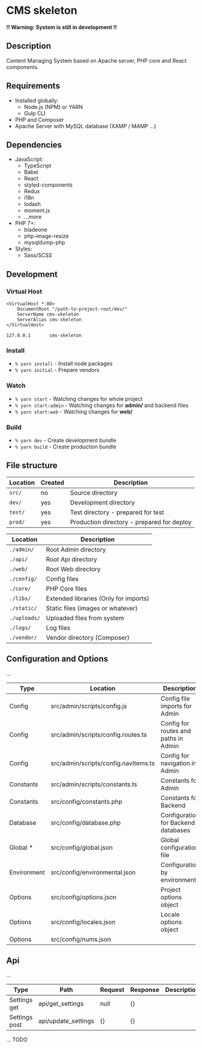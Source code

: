 # CMS skeleton

**!! Warning: System is still in development !!**

## Description
Content Managing System based on Apache server, PHP core and React components.

## Requirements
* Installed globally:
	- Node.js (NPM) or YARN
	- Gulp CLI
* PHP and Composer
* Apache Server with MySQL database (XAMP / MAMP ...)

## Dependencies
* JavaScript:
	- TypeScript
	- Babel
	- React
	- styled-components
	- Redux
	- i18n
	- lodash
	- moment.js
	- ...more
* PHP 7+:
	- bladeone
	- php-image-resize
	- mysqldump-php
* Styles:
	- Sass/SCSS

## Development
### Virtual Host
```
<VirtualHost *:80>
    DocumentRoot "/path-to-project-root/dev/"
    ServerName cms-skeleton
    ServerAlias cms-skeleton
</VirtualHost>
```
```
127.0.0.1		cms-skeleton
```

### Install
- ``% yarn install`` - Install node packages
- ``% yarn initial`` - Prepare vendors

### Watch
- ``% yarn start`` - Watching changes for whole project
- ``% yarn start:admin`` - Watching changes for **admin/** and backend files
- ``% yarn start:web`` - Watching changes for **web/**

### Build
- ``% yarn dev`` - Create development bundle
- ``% yarn build`` - Create production bundle

## File structure

Location | Created | Description
--- | --- | ---
``src/`` | no | Source directory
``dev/`` | yes | Development directory
``test/`` | yes | Test directory - prepared for test
``prod/`` | yes | Production directory - prepared for deploy

Location | Description
--- | ---
``./admin/`` | Root Admin directory
``./api/`` | Root Api directory
``./web/`` | Root Web directory
``./config/`` | Config files
``./core/`` | PHP Core files
``./libs/`` | Extended libraries (Only for imports)
``./static/`` | Static files (images or whatever)
``./uploads/`` | Uploaded files from system
``./logs/`` | Log files
``./vendor/`` | Vendor directory (Composer)

## Configuration and Options
...

Type | Location | Description
--- | --- | ---
Config | src/admin/scripts/config.js | Config file imports for Admin
Config | src/admin/scripts/config.routes.ts | Config for routes and paths in Admin
Config | src/admin/scripts/config.navItems.ts | Config for navigation in Admin
Constants | src/admin/scripts/constants.ts | Constants for Admin
Constants | src/config/constants.php | Constants for Backend
Database | src/config/database.php | Configuration for Backend databases
Global * | src/config/global.json | Global configuration file
Environment | src/config/environmental.json | Configuration by environment
Options | src/config/options.json | Project options object
Options | src/config/locales.json | Locale options object
Options | src/config/nums.json |


## Api
...

Type | Path | Request | Response | Description
--- | --- | --- | --- | ---
Settings get | api/get_settings | null | {} |
Settings post | api/update_settings | {} | {} |

... TODO

